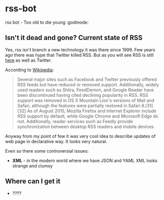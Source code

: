 # rss-bot
rss bot - Too old to die young :godmode:

## Isn't it dead and gone? Current state of RSS

Yes, rss isn't branch a new technology it was there since 1999.
Few years ago there was hype that Twitter killed RSS. But as you will
see RSS is still [here](#Examples) as well as Twitter.

According to
[Wikipedia](https://en.wikipedia.org/wiki/RSS#Current_usage):

> Several major sites such as Facebook and Twitter previously offered
RSS feeds but have reduced or removed support. Additionally, widely
used readers such as Shiira, FeedDemon, and Google Reader have been
discontinued having cited declining popularity in RSS. RSS support was
removed in OS X Mountain Lion's versions of Mail and Safari, although
the features were partially restored in Safari 8.[31][32] As of August
2015, Mozilla Firefox and Internet Explorer include RSS support by
default, while Google Chrome and Microsoft Edge do not. Additionally,
reader services such as Feedly provide synchronization between desktop
RSS readers and mobile devices.

Anyway from my point of few it was very cool idea to describe updates of
web page in declarative way. It looks very natural.

Even so there some controversial issues:
* **XML** - in the modern world where we have JSON and YAML XML looks
strange and clumsy


## Where can I get it
- ????
